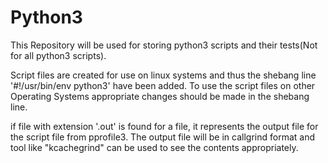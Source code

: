 # Python3
This Repository will be used for storing python3 scripts and their tests(Not for all python3 scripts).

Script files are created for use on linux systems and thus the shebang line '#!/usr/bin/env python3' have been added.
To use the script files on other Operating Systems appropriate changes should be made in the shebang line.

if file with extension '.out' is found for a file, it represents the output file for the script file from pprofile3.
The output file will be in callgrind format and tool like "kcachegrind" can be used to see the contents appropriately.
